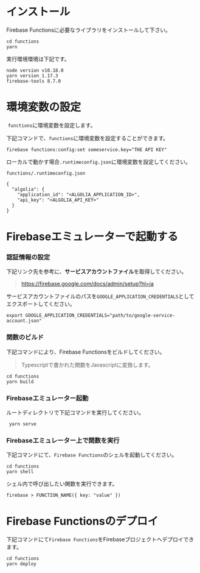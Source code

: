 # インストール

Firebase Functionsに必要なライブラリをインストールして下さい。

```
cd functions
yarn
```

実行環境環境は下記です。

```
node version v10.18.0
yarn version 1.17.3
firebase-tools 8.7.0
```

# 環境変数の設定

 `functions`に環境変数を設定します。

下記コマンドで、`functions`に環境変数を設定することができます。

```
firebase functions:config:set someservice.key="THE API KEY"
```

ローカルで動かす場合`.runtimeconfig.json`に環境変数を設定してください。

`functions/.runtimeconfig.json`

```
{
  "algolia": {
    "application_id": "<ALGOLIA_APPLICATION_ID>",
    "api_key": "<ALGOLIA_API_KEY>"
  }
}
```

# Firebaseエミュレーターで起動する

### 認証情報の設定

下記リンク先を参考に、**サービスアカウントファイル**を取得してください。

> https://firebase.google.com/docs/admin/setup?hl=ja


サービスアカウントファイルのパスを`GOOGLE_APPLICATION_CREDENTIALS`としてエクスポートしてください。

```
export GOOGLE_APPLICATION_CREDENTIALS="path/to/google-service-account.json"
```

### 関数のビルド

下記コマンドにより、Firebase Functionsをビルドしてください。

> Typescriptで書かれた関数をJavascriptに変換します。

```
cd functions
yarn build
```

### Firebaseエミュレーター起動

ルートディレクトリで下記コマンドを実行してください。

```
 yarn serve
```

### Firebaseエミュレーター上で関数を実行

下記コマンドにて、`Firebase Functions`のシェルを起動してください。

```
cd functions
yarn shell
```

シェル内で呼び出したい関数を実行できます。

```
firebase > FUNCTION_NAME({ key: "value" })
```

# Firebase Functionsのデプロイ

下記コマンドにて`Firebase Functions`をFirebaseプロジェクトへデプロイできます。

```
cd functions
yarn deploy
```
